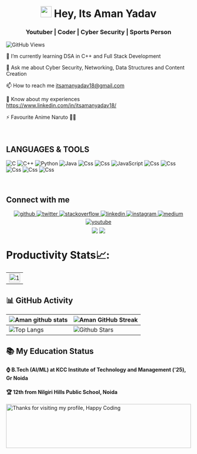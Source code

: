 <h1 align="center"><img src="https://emojis.slackmojis.com/emojis/images/1531849430/4246/blob-sunglasses.gif?1531849430" width="30"/> Hey, Its Aman Yadav</h1>
<h3 align="center">Youtuber | Coder | Cyber Security | Sports Person</h3>

![GitHub Views](https://komarev.com/ghpvc/?username=its-aman-yadav&color=0e75b6)

🌱 I’m currently learning DSA in C++ and Full Stack Development

💬 Ask me about Cyber Security, Networking, Data Structures and Content Creation

📫 How to reach me itsamanyadav18@gmail.com

📄 Know about my experiences https://www.linkedin.com/in/itsamanyadav18/

⚡ Favourite Anime Naruto 🐱‍👤

<br>

## LANGUAGES & TOOLS

   <img alt="C" src="https://img.shields.io/badge/c%20-%2300599C.svg?&style=for-the-badge&logo=c&logoColor=white"/> <img alt="C++" src="https://img.shields.io/badge/c++%20-%2300599C.svg?&style=for-the-badge&logo=c%2B%2B&ogoColor=white"/>
   <img alt="Python" src="https://img.shields.io/badge/python%20-%2314354C.svg?&style=for-the-badge&logo=python&logoColor=white"/>
   <img alt="Java" src="https://img.shields.io/badge/java-%23ED8B00.svg?&style=for-the-badge&logo=java&logoColor=white"/>
   <img alt="Css" src="https://img.shields.io/badge/css3%20-%231572B6.svg?&style=for-the-badge&logo=css3&logoColor=white"/>
      <img alt="Css" src="https://img.shields.io/badge/html%20-%231572B6.svg?&style=for-the-badge&logo=html&logoColor=red"/>
   <img alt="JavaScript" src="https://img.shields.io/badge/javascript%20-%23323330.svg?&style=for-the-badge&logo=javascript&logoColor=%23F7DF1E"/>
    <img alt="Css" src="https://img.shields.io/badge/github%20-%231572B6.svg?&style=for-the-badge&logo=github&logoColor=blue"/>
       <img alt="Css" src="https://img.shields.io/badge/git%20-%231572B6.svg?&style=for-the-badge&logo=git&logoColor=green"/>
          <img alt="Css" src="https://img.shields.io/badge/adobe%20-%231572B6.svg?&style=for-the-badge&logo=adobe&logoColor=blue"/>
             <img alt="Css" src="https://img.shields.io/badge/%20-linux%231572B6.svg?&style=for-the-badge&logo=linux&logoColor=white"/>
          <img alt="Css" src="https://img.shields.io/badge/canva%20-%231572B6.svg?&style=for-the-badge&logo=canva&logoColor=white"/>
             


<br>

## Connect with me  
<div align="center">
<a href="https://github.com/https://github.com/Its-Aman-Yadav" target="_blank">
<img src=https://img.shields.io/badge/github-%2324292e.svg?&style=for-the-badge&logo=github&logoColor=white alt=github style="margin-bottom: 5px;" />
</a>
<a href="https://twitter.com/https://twitter.com/its_aman_yadav" target="_blank">
<img src=https://img.shields.io/badge/twitter-%2300acee.svg?&style=for-the-badge&logo=twitter&logoColor=white alt=twitter style="margin-bottom: 5px;" />
</a>
<a href="https://stackoverflow.com/users/https://stackoverflow.com/users/17930806/mr-aman-yadav" target="_blank">
<img src=https://img.shields.io/badge/stackoverflow-%23F28032.svg?&style=for-the-badge&logo=stackoverflow&logoColor=white alt=stackoverflow style="margin-bottom: 5px;" />
</a>
<a href="https://linkedin.com/in/ https://www.linkedin.com/in/itsamanyadav18/" target="_blank">
<img src=https://img.shields.io/badge/linkedin-%231E77B5.svg?&style=for-the-badge&logo=linkedin&logoColor=white alt=linkedin style="margin-bottom: 5px;" />
</a>
<a href="https://instagram.com/https://instagram.com/its_aman_yadav" target="_blank">
<img src=https://img.shields.io/badge/instagram-%23000000.svg?&style=for-the-badge&logo=instagram&logoColor=white alt=instagram style="margin-bottom: 5px;" />
</a>
<a href="https://medium.com/https://medium.com/@itsamanyadav" target="_blank">
<img src=https://img.shields.io/badge/medium-%23292929.svg?&style=for-the-badge&logo=medium&logoColor=white alt=medium style="margin-bottom: 5px;" />
</a>
<a href="https://www.youtube.com/user/https://www.youtube.com/channel/UCL2AcsXxoZtg9ooILUJDKOg" target="_blank">
<img src=https://img.shields.io/badge/youtube-%23EE4831.svg?&style=for-the-badge&logo=youtube&logoColor=white alt=youtube style="margin-bottom: 5px;" />
</a>  
</div>  
  
<div align="center">
            <a href="https://paypal.me/@itsamanyadav" target="_blank" style="display: inline-block;">
                <img
                    src="https://img.shields.io/badge/Donate-PayPal-blue.svg?style=flat-square&logo=paypal" 
                    align="center"
                />
            </a>
            <a href="https://www.buymeacoffee.com/itsamanyadv" target="_blank" style="display: inline-block;">
                <img
                    src="https://img.shields.io/badge/Donate-Buy%20Me%20A%20Coffee-orange.svg?style=flat-square&logo=buymeacoffee" 
                    align="center"
                />
            </a></div>
     
# Productivity Stats📈:
<table>
  <tr>
    <td><img src="https://github-profile-summary-cards.vercel.app/api/cards/profile-details?username=its-aman-yadav&theme=monokai"  display=block width=100% height=auto  alt="1" ></td>
   </tr> 
</table>


## 📊 GitHub Activity
| ![Aman github stats](https://github-readme-stats.vercel.app/api?username=its-aman-yadav&show_icons=true&theme=radical) | ![Aman GitHub Streak](https://github-readme-streak-stats.herokuapp.com/?user=its-aman-yadav&theme=radical)                                                                                                           |
| --------------------------------------------------------------------------------------------------------------------------------- | ----------------------------------------------------------------------------------------------------------------------------------------------------------------------------------------------------------------- |
| ![Top Langs](https://github-readme-stats.vercel.app/api/top-langs/?username=its-aman-yadav&langs_count=8&theme=radical&layout=compact) | ![Github Stars](https://github-readme-stats.vercel.app/api?username=its-aman-yadav&show_icons=true&locale=en&count_private=true&hide_rank=true&custom_title=My%20GitHub%20Stats&disable_animations=true&theme=radical) |


## 📚 My Education Status


<h4>⌚ B.Tech (AI/ML) at KCC Institute of Technology and Management ('25), Gr Noida </h4>
<h4>🏆 12th from Nilgiri Hills Public School, Noida </h4>


<img height="120" alt="Thanks for visiting my profile, Happy Coding" width="100%" src="https://github.com/dibyendu415/dibyendu415/blob/master/marquee.svg" />

